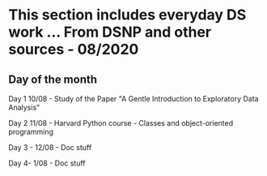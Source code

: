 # This section includes everyday DS work ... From DSNP and other sources - 08/2020
## Day of the month

Day 1 10/08 - Study of the Paper "A Gentle Introduction to Exploratory Data Analysis"

Day 2 11/08 - Harvard Python course - Classes and object-oriented programming

Day 3 - 12/08 - Doc stuff

Day 4- 1/08 - Doc stuff

